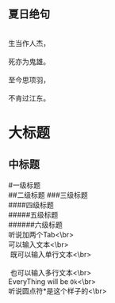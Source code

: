 夏日绝句
--
<br>生当作人杰，</br>
<br>死亦为鬼雄。</br>
<br>至今思项羽，</br>
<br>不肯过江东。</br>


大标题
==========
中标题
-----------

#一级标题  
##二级标题 
###三级标题  
####四级标题  
#####五级标题  
######六级标题
<br>听说加两个Tab<\br> 
<br>可以输入文本<\br> 
<br> 既可以输入单行文本<\br>  
<br> 也可以输入多行文本<\br> 
<br>EveryThing will be `Ok`<\br> 
<br>听说圆点符*是这个样子的<\br> 
